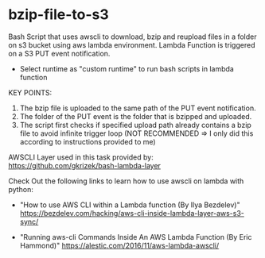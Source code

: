# bzip-file-to-s3

Bash Script that uses awscli to download, bzip and reupload files in a folder on s3 bucket using aws lambda environment.
Lambda Function is triggered on a S3 PUT event notification.

- Select runtime as "custom runtime" to run bash scripts in lambda function

KEY POINTS:
1) The bzip file is uploaded to the same path of the PUT event notification. 
2) The folder of the PUT event is the folder that is bzipped and uploaded.
3) The script first checks if specified upload path already contains a bzip file to avoid infinite trigger loop 
  (NOT RECOMMENDED => I only did this according to instructions provided to me)

  AWSCLI Layer used in this task provided by:
  https://github.com/gkrizek/bash-lambda-layer
  
  Check Out the following links to learn how to use awscli on lambda with python:
  
  - "How to use AWS CLI within a Lambda function (By Ilya Bezdelev)" 
     https://bezdelev.com/hacking/aws-cli-inside-lambda-layer-aws-s3-sync/
  
  - "Running aws-cli Commands Inside An AWS Lambda Function (By Eric Hammond)"
     https://alestic.com/2016/11/aws-lambda-awscli/
